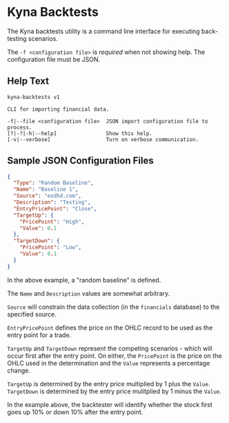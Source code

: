 # Kyna Backtests

The Kyna backtests utility is a command line interface for executing back-testing scenarios.

The `-f <configuration file>` is *required* when not showing help. The configuration file must be JSON.

## Help Text

```
kyna-backtests v1

CLI for importing financial data.

-f|--file <configuration file>  JSON import configuration file to process.
[?|-?|-h|--help]                Show this help.
[-v|--verbose]                  Turn on verbose communication.
```

## Sample JSON Configuration Files

```json
{
  "Type": "Random Baseline",
  "Name": "Baseline 1",
  "Source": "eodhd.com",
  "Description": "Testing",
  "EntryPricePoint": "Close",
  "TargetUp": {
    "PricePoint": "High",
    "Value": 0.1
  },
  "TargetDown": {
    "PricePoint": "Low",
    "Value": 0.1
  }
}
```

In the above example, a "random baseline" is defined.

The `Name` and `Description` values are somewhat arbitrary.

`Source` will constrain the data collection (in the `financials` database) to the specified source.

`EntryPricePoint` defines the price on the OHLC record to be used as the entry point for a trade.

`TargetUp` and `TargetDown` represent the competing scenarios - which will occur first after the entry point.
On either, the `PricePoint` is the price on the OHLC used in the determination and the `Value` represents a percentage change.

`TargetUp` is determined by the entry price multiplied by 1 plus the `Value`.
`TargetDown` is determined by the entry price mulitplied by 1 minus the `Value`.

In the example above, the backtester will identify whether the stock first goes up 10% or down 10% after the entry point.